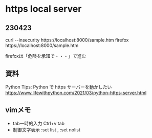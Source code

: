 # https local server

## 230423

curl --insecurity https://localhost:8000/sample.htm
firefox https://localhost:8000/sample.htm

firefoxは「危険を承知で・・・」で進む

## 資料

Python Tips: Python で https サーバーを動かしたい
https://www.lifewithpython.com/2021/03/python-https-server.html


## vimメモ

- tab一時的入力 Ctrl+v tab
- 制御文字表示 :set list , :set nolist


